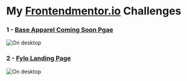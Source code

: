 # My [Frontendmentor.io](https://www.frontendmentor.io/challenges) Challenges

### 1 - [Base Apparel Coming Soon Pgae](https://fr0ntend-challenges.netlify.app/1/)
![On desktop](https://github.com/AhmedAF13/FrontEndMentor-Challenges/blob/main/1/design/desktop-preview.jpg)

### 2 - [Fylo Landing Page](https://fr0ntend-challenges.netlify.app/2/)
![On desktop](https://github.com/AhmedAF13/FrontEndMentor-Challenges/blob/main/2/design/desktop-preview.jpg)
